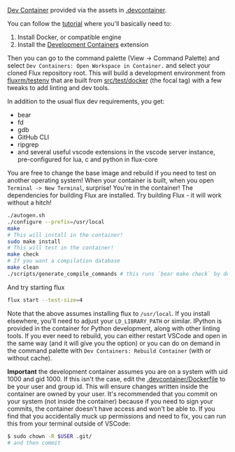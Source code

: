 [Dev Container](https://code.visualstudio.com/docs/remote/containers)
provided via the assets in [.devcontainer](https://code.visualstudio.com/docs/remote/containers#_create-a-devcontainerjson-file).

You can follow the [tutorial](https://code.visualstudio.com/docs/remote/containers-tutorial) where you'll basically
need to:

1. Install Docker, or compatible engine
2. Install the [Development Containers](vscode:extension/ms-vscode-remote.remote-containers) extension

Then you can go to the command palette (View -> Command Palette) and select `Dev Containers: Open Workspace in Container.`
and select your cloned Flux repository root. This will build a development environment from [fluxrm/testenv](https://hub.docker.com/r/fluxrm/testenv/tags)
that are built from [src/test/docker](src/test/docker) (the focal tag) with a few tweaks to add linting and dev tools.

In addition to the usual flux dev requirements, you get:

* bear
* fd
* gdb
* GitHub CLI
* ripgrep
* and several useful vscode extensions in the vscode server instance, pre-configured for lua, c and python in flux-core


You are free to change the base image and rebuild if you need to test on another operating system!
When your container is built, when you open `Terminal -> New Terminal`, surprise! You're
in the container! The dependencies for building Flux are installed. Try building Flux - it will work without a hitch!

```bash
./autogen.sh
./configure --prefix=/usr/local
make
# This will install in the container!
sudo make install
# This will test in the container!
make check
# If you want a compilation database
make clean
./scripts/generate_compile_commands # this runs `bear make check` by default to generate for all tests as well
```

And try starting flux

```bash
flux start --test-size=4
```

Note that the above assumes installing flux to `/usr/local`. If you install elsewhere, you'll need to adjust your
`LD_LIBRARY_PATH` or similar. IPython is provided in the container for Python development, along with other linting tools.
If you ever need to rebuild, you can either restart VSCode and open in the same way (and it will give you the option)
or you can do on demand in the command palette with `Dev Containers: Rebuild Container` (with or without cache).

**Important** the development container assumes you are on a system with uid 1000 and gid 1000. If this isn't the case,
edit the [.devcontainer/Dockerfile](.devcontainer/Dockerfile) to be your user and group id. This will ensure
changes written inside the container are owned by your user. It's recommended that you commit on your system
(not inside the container) because if you need to sign your commits, the container doesn't
have access and won't be able to. If you find that you accidentally muck up permissions
and need to fix, you can run this from your terminal outside of VSCode:

```bash
$ sudo chown -R $USER .git/
# and then commit
```

